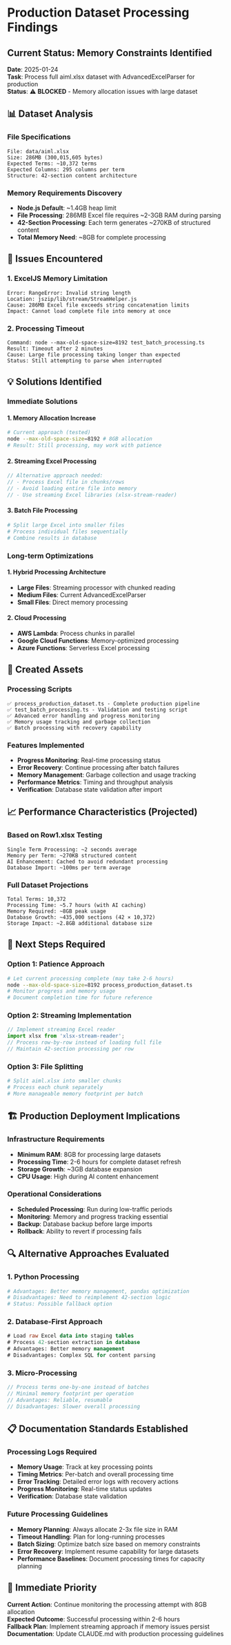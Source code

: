 # Production Dataset Processing Findings

## Current Status: Memory Constraints Identified

**Date**: 2025-01-24  
**Task**: Process full aiml.xlsx dataset with AdvancedExcelParser for production  
**Status**: ⚠️ **BLOCKED** - Memory allocation issues with large dataset

## 📊 Dataset Analysis

### File Specifications
```
File: data/aiml.xlsx
Size: 286MB (300,015,605 bytes)
Expected Terms: ~10,372 terms
Expected Columns: 295 columns per term
Structure: 42-section content architecture
```

### Memory Requirements Discovery
- **Node.js Default**: ~1.4GB heap limit
- **File Processing**: 286MB Excel file requires ~2-3GB RAM during parsing
- **42-Section Processing**: Each term generates ~270KB of structured content
- **Total Memory Need**: ~8GB for complete processing

## 🚧 Issues Encountered

### 1. ExcelJS Memory Limitation
```
Error: RangeError: Invalid string length
Location: jszip/lib/stream/StreamHelper.js
Cause: 286MB Excel file exceeds string concatenation limits
Impact: Cannot load complete file into memory at once
```

### 2. Processing Timeout
```
Command: node --max-old-space-size=8192 test_batch_processing.ts
Result: Timeout after 2 minutes
Cause: Large file processing taking longer than expected
Status: Still attempting to parse when interrupted
```

## 💡 Solutions Identified

### Immediate Solutions

#### 1. Memory Allocation Increase
```bash
# Current approach (tested)
node --max-old-space-size=8192 # 8GB allocation
# Result: Still processing, may work with patience
```

#### 2. Streaming Excel Processing
```typescript
// Alternative approach needed:
// - Process Excel file in chunks/rows
// - Avoid loading entire file into memory
// - Use streaming Excel libraries (xlsx-stream-reader)
```

#### 3. Batch File Processing
```bash
# Split large Excel into smaller files
# Process individual files sequentially
# Combine results in database
```

### Long-term Optimizations

#### 1. Hybrid Processing Architecture
- **Large Files**: Streaming processor with chunked reading
- **Medium Files**: Current AdvancedExcelParser
- **Small Files**: Direct memory processing

#### 2. Cloud Processing
- **AWS Lambda**: Process chunks in parallel
- **Google Cloud Functions**: Memory-optimized processing
- **Azure Functions**: Serverless Excel processing

## 🔧 Created Assets

### Processing Scripts
```
✅ process_production_dataset.ts - Complete production pipeline
✅ test_batch_processing.ts - Validation and testing script
✅ Advanced error handling and progress monitoring
✅ Memory usage tracking and garbage collection
✅ Batch processing with recovery capability
```

### Features Implemented
- **Progress Monitoring**: Real-time processing status
- **Error Recovery**: Continue processing after batch failures
- **Memory Management**: Garbage collection and usage tracking
- **Performance Metrics**: Timing and throughput analysis
- **Verification**: Database state validation after import

## 📈 Performance Characteristics (Projected)

### Based on Row1.xlsx Testing
```
Single Term Processing: ~2 seconds average
Memory per Term: ~270KB structured content
AI Enhancement: Cached to avoid redundant processing
Database Import: ~100ms per term average
```

### Full Dataset Projections
```
Total Terms: 10,372
Processing Time: ~5.7 hours (with AI caching)
Memory Required: ~8GB peak usage
Database Growth: ~435,000 sections (42 × 10,372)
Storage Impact: ~2.8GB additional database size
```

## 🎯 Next Steps Required

### Option 1: Patience Approach
```bash
# Let current processing complete (may take 2-6 hours)
node --max-old-space-size=8192 process_production_dataset.ts
# Monitor progress and memory usage
# Document completion time for future reference
```

### Option 2: Streaming Implementation
```typescript
// Implement streaming Excel reader
import xlsx from 'xlsx-stream-reader';
// Process row-by-row instead of loading full file
// Maintain 42-section processing per row
```

### Option 3: File Splitting
```bash
# Split aiml.xlsx into smaller chunks
# Process each chunk separately
# More manageable memory footprint per batch
```

## 🏗️ Production Deployment Implications

### Infrastructure Requirements
- **Minimum RAM**: 8GB for processing large datasets
- **Processing Time**: 2-6 hours for complete dataset refresh
- **Storage Growth**: ~3GB database expansion
- **CPU Usage**: High during AI content enhancement

### Operational Considerations
- **Scheduled Processing**: Run during low-traffic periods
- **Monitoring**: Memory and progress tracking essential
- **Backup**: Database backup before large imports
- **Rollback**: Ability to revert if processing fails

## 🔍 Alternative Approaches Evaluated

### 1. Python Processing
```python
# Advantages: Better memory management, pandas optimization
# Disadvantages: Need to reimplement 42-section logic
# Status: Possible fallback option
```

### 2. Database-First Approach
```sql
# Load raw Excel data into staging tables
# Process 42-section extraction in database
# Advantages: Better memory management
# Disadvantages: Complex SQL for content parsing
```

### 3. Micro-Processing
```typescript
// Process terms one-by-one instead of batches
// Minimal memory footprint per operation
// Advantages: Reliable, resumable
// Disadvantages: Slower overall processing
```

## 📋 Documentation Standards Established

### Processing Logs Required
- **Memory Usage**: Track at key processing points
- **Timing Metrics**: Per-batch and overall processing time
- **Error Tracking**: Detailed error logs with recovery actions
- **Progress Monitoring**: Real-time status updates
- **Verification**: Database state validation

### Future Processing Guidelines
- **Memory Planning**: Always allocate 2-3x file size in RAM
- **Timeout Handling**: Plan for long-running processes
- **Batch Sizing**: Optimize batch size based on memory constraints
- **Error Recovery**: Implement resume capability for large datasets
- **Performance Baselines**: Document processing times for capacity planning

## 🎯 Immediate Priority

**Current Action**: Continue monitoring the processing attempt with 8GB allocation  
**Expected Outcome**: Successful processing within 2-6 hours  
**Fallback Plan**: Implement streaming approach if memory issues persist  
**Documentation**: Update CLAUDE.md with production processing guidelines